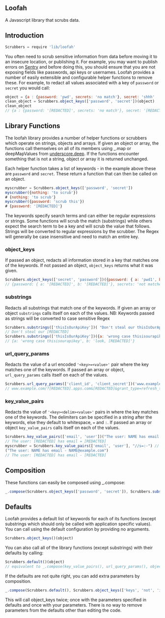 ## Loofah

A Javascript library that scrubs data.

## Introduction

```javascript
Scrubbers = require 'lib/loofah'
```
You often need to scrub sensitive information from data before moving it to an insecure location, or publishing it. For example, you may want to publish errors on [Sentry](https://app.getsentry.com/) and before doing this, you should ensure that you are not exposing fields like passwords, api keys or usernames. Loofah provides a number of easily extensible and configurable helper functions to remove these. For example, to redact all values associated with a key of `password` or `secret` you would call:

```javascript
object = {a : {password: 'pwd', secrets: 'no match'}, secret: 'shhh'
clean_object = Scrubbers.object_keys(['password', 'secret'])(object)
clean_object
// {a : {password: '[REDACTED]', secrets: 'no match'}, secret: '[REDACTED]'
```

## Library Functions

The loofah library provides a number of helper functions or scrubbers which operate on strings, objects and arrays. If given an object or array, the functions call themselves on all of its members using _.map or deepMapValues from [underscore.deep](https://github.com/Clever/underscore.deep). If the functions encounter something that is not a string, object or array it is returned unchanged.

Each helper function takes a list of keywords - in the example above these are `password` and `secret`. These return a function that can then be called on an object. 

```javascript
myscrubber = Scrubbers.object_keys(['password', 'secret'])
myscrubber({nothing: 'to scrub'})
# {nothing: 'to scrub'}
myscrubber({password: 'scrub this'})
# {password: '[REDACTED]'}
```

The keywords specify search terms and can either be regular expressions or strings. Some functions will scrub the match (substrings) while others expect the search term to be a key and will scrub the value that follows. Strings will be converted to regular expressions by the scrubber. The Regex will generally be case insensitive and need to match an entire key.

### object_keys
If passed an object, redacts all information stored in a key that matches one of the keywords. If not passed an object, `object_keys` returns what it was given.

```javascript
Scrubbers.object_keys(['secret', 'password'])({password: { a: 'pwd1', b: 'pwd2'}, secrets: 'not matched'})
// {password: { a: '[REDACTED]', b: '[REDACTED]'}, secrets: 'not matched'}
```

### substrings
Redacts all substrings that match one of the keywords. If given an array or object `substrings` calls itself on each of the values.
NB: Keywords passed as strings will be converted to case sensitive Regex

```javascript
Scrubbers.substrings(['thisIsOurApiKey'])( "Don't steal our thisIsOurApiKey")
// Don't steal our [REDACTED]
Scrubbers.substrings(['thisIsOurApiKey'])({a: 'wrong case thisisourapikey', b: 'look, thisIsOurApiKey'})
// {a: 'wrong case thisisourapikey', b: 'look, [REDACTED]'}
```

### url_query_params
Redacts the value of a url encoded `'<key>=<value>'` pair where the key matches one of the keywords. If passed an array or object, `url_query_params` calls itself on each of the values.

```javascript
Scrubbers.url_query_params(['client_id', 'client_secret'])('www.example.com/?CliENT_Id=123456789.apps.com&client_secret=123456789&grant_type=refresh_token')
// www.example.com/?[REDACTED].apps.com&[REDACTED]&grant_type=refresh_token
```

### key_value_pairs
Redacts the value of `'<key><delim><value>'` pairs in where the key matches one of the keywords. The delimiters can be specified in a string after the keywords, else they default to whitespace, `=` and `:`. If passed an array or object `key_value_pairs` calls itself on each of the values.

```javascript
Scrubbers.key_value_pairs(['email', 'user'])("The user: NAME has email = NAME@example.com")
// The user: [REDACTED] has email = [REDACTED]
myscrubber = Scrubbers.key_value_pairs(['email', 'user'], "//s=:-") // delimiters are whitespace, '=', ':' and '-'
("The user: NAME has email - NAME@example.com")
// The user: [REDACTED] has email - [REDACTED]
```

## Composition
These functions can easily be composed using _.compose:

```javascript
_.compose(Scrubbers.object_keys(['password', 'secret']), Scrubbers.substrings(['12345abcde']))(object)
```

## Defaults
Loofah provides a default list of keywords for each of its functions (except substrings which should only be called with application specific values). You can call using the default configuration by providing no arguments.

```javascript
Scrubbers.object_keys()(object)
```

You can also call all of the library functions (except substrings) with their defaults by calling:

```javascript
Scrubbers.default()(object)
// equivalent to _.compose(key_value_pairs(), url_query_params(), object_keys())(object)
```

If the defaults are not quite right, you can add extra parameters by composition.

```javascript
_.compose(Scrubbers.default(), Scrubbers.object_keys(['keys', 'not', 'in', 'defaults']))(object)
```

This will call object_keys twice; once with the parameters specified in defaults and once with your parameters. There is no way to remove parameters from the defaults other than editing the code.
